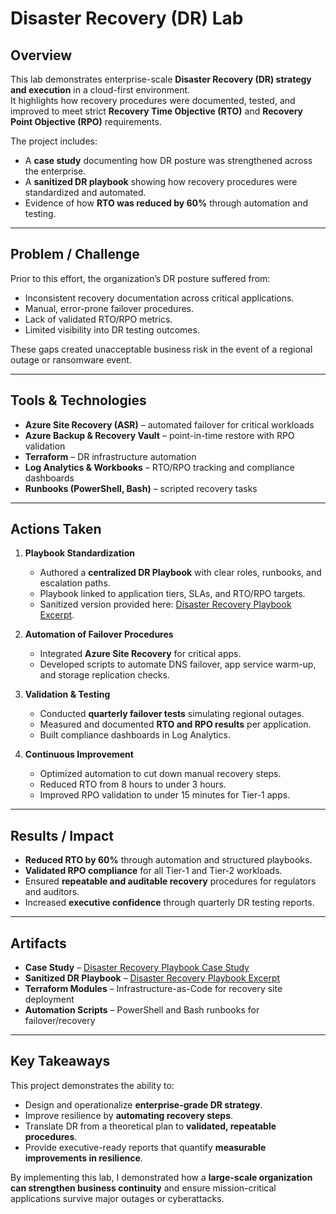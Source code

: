 # Disaster Recovery (DR) Lab

## Overview

This lab demonstrates enterprise-scale **Disaster Recovery (DR) strategy and execution** in a cloud-first environment.  
It highlights how recovery procedures were documented, tested, and improved to meet strict **Recovery Time Objective (RTO)** and **Recovery Point Objective (RPO)** requirements.  

The project includes:  
* A **case study** documenting how DR posture was strengthened across the enterprise.  
* A **sanitized DR playbook** showing how recovery procedures were standardized and automated.  
* Evidence of how **RTO was reduced by 60%** through automation and testing.  

---

## Problem / Challenge

Prior to this effort, the organization’s DR posture suffered from:  
* Inconsistent recovery documentation across critical applications.  
* Manual, error-prone failover procedures.  
* Lack of validated RTO/RPO metrics.  
* Limited visibility into DR testing outcomes.  

These gaps created unacceptable business risk in the event of a regional outage or ransomware event.

---

## Tools & Technologies

* **Azure Site Recovery (ASR)** – automated failover for critical workloads  
* **Azure Backup & Recovery Vault** – point-in-time restore with RPO validation  
* **Terraform** – DR infrastructure automation  
* **Log Analytics & Workbooks** – RTO/RPO tracking and compliance dashboards  
* **Runbooks (PowerShell, Bash)** – scripted recovery tasks  

---

## Actions Taken

1. **Playbook Standardization**  
   * Authored a **centralized DR Playbook** with clear roles, runbooks, and escalation paths.  
   * Playbook linked to application tiers, SLAs, and RTO/RPO targets.  
   * Sanitized version provided here: [Disaster Recovery Playbook Excerpt](./labs/disaster-recovery/DR-Playbook-Excerpt.md).  

2. **Automation of Failover Procedures**  
   * Integrated **Azure Site Recovery** for critical apps.  
   * Developed scripts to automate DNS failover, app service warm-up, and storage replication checks.  

3. **Validation & Testing**  
   * Conducted **quarterly failover tests** simulating regional outages.  
   * Measured and documented **RTO and RPO results** per application.  
   * Built compliance dashboards in Log Analytics.  

4. **Continuous Improvement**  
   * Optimized automation to cut down manual recovery steps.  
   * Reduced RTO from 8 hours to under 3 hours.  
   * Improved RPO validation to under 15 minutes for Tier-1 apps.  

---

## Results / Impact

* **Reduced RTO by 60%** through automation and structured playbooks.  
* **Validated RPO compliance** for all Tier-1 and Tier-2 workloads.  
* Ensured **repeatable and auditable recovery** procedures for regulators and auditors.  
* Increased **executive confidence** through quarterly DR testing reports.  

---

## Artifacts

* **Case Study** – [Disaster Recovery Playbook Case Study](./case-studies/diaster-recovery-case-study.md)  
* **Sanitized DR Playbook** – [Disaster Recovery Playbook Excerpt](./labs/disaster-recovery/DR-Playbook-Excerpt.md)  
* **Terraform Modules** – Infrastructure-as-Code for recovery site deployment  
* **Automation Scripts** – PowerShell and Bash runbooks for failover/recovery  

---

## Key Takeaways

This project demonstrates the ability to:  
* Design and operationalize **enterprise-grade DR strategy**.  
* Improve resilience by **automating recovery steps**.  
* Translate DR from a theoretical plan to **validated, repeatable procedures**.  
* Provide executive-ready reports that quantify **measurable improvements in resilience**.  

By implementing this lab, I demonstrated how a **large-scale organization can strengthen business continuity** and ensure mission-critical applications survive major outages or cyberattacks.
